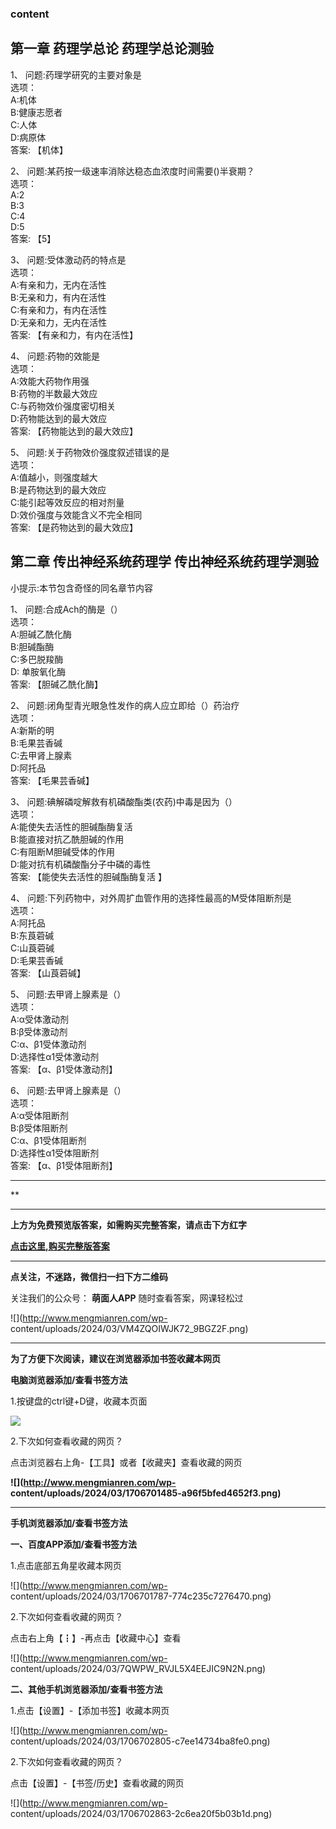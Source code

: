 ### content

## 第一章 药理学总论 药理学总论测验

1、 问题:药理学研究的主要对象是  
选项：  
A:机体  
B:健康志愿者  
C:人体  
D:病原体  
答案: 【机体】  

2、 问题:某药按一级速率消除达稳态血浓度时间需要()半衰期？  
选项：  
A:2  
B:3  
C:4  
D:5  
答案: 【5】

3、 问题:受体激动药的特点是  
选项：  
A:有亲和力，无内在活性  
B:无亲和力，有内在活性  
C:有亲和力，有内在活性  
D:无亲和力，无内在活性  
答案: 【有亲和力，有内在活性】

4、 问题:药物的效能是  
选项：  
A:效能大药物作用强  
B:药物的半数最大效应  
C:与药物效价强度密切相关  
D:药物能达到的最大效应  
答案: 【药物能达到的最大效应】

5、 问题:关于药物效价强度叙述错误的是  
选项：  
A:值越小，则强度越大  
B:是药物达到的最大效应  
C:能引起等效反应的相对剂量  
D:效价强度与效能含义不完全相同  
答案: 【是药物达到的最大效应】

## 第二章 传出神经系统药理学 传出神经系统药理学测验

小提示:本节包含奇怪的同名章节内容

1、 问题:合成Ach的酶是（）  
选项：  
A:胆碱乙酰化酶  
B:胆碱酯酶  
C:多巴脱羧酶  
D: 单胺氧化酶  
答案: 【胆碱乙酰化酶】

2、 问题:闭角型青光眼急性发作的病人应立即给（）药治疗  
选项：  
A:新斯的明  
B:毛果芸香碱  
C:去甲肾上腺素  
D:阿托品  
答案: 【毛果芸香碱】

3、 问题:碘解磷啶解救有机磷酸酯类(农药)中毒是因为（）  
选项：  
A:能使失去活性的胆碱酯酶复活  
B:能直接对抗乙酰胆碱的作用  
C:有阻断M胆碱受体的作用  
D:能对抗有机磷酸酯分子中磷的毒性  
答案: 【能使失去活性的胆碱酯酶复活 】

4、 问题:下列药物中，对外周扩血管作用的选择性最高的M受体阻断剂是  
选项：  
A:阿托品  
B:东莨菪碱  
C:山莨菪碱  
D:毛果芸香碱  
答案: 【山莨菪碱】

5、 问题:去甲肾上腺素是（）  
选项：  
A:α受体激动剂  
B:β受体激动剂  
C:α、β1受体激动剂  
D:选择性α1受体激动剂  
答案: 【α、β1受体激动剂】

6、 问题:去甲肾上腺素是（）  
选项：  
A:α受体阻断剂  
B:β受体阻断剂  
C:α、β1受体阻断剂  
D:选择性α1受体阻断剂  
答案: 【α、β1受体阻断剂】

* * *

**

* * *

**上方为免费预览版答案，如需购买完整答案，请点击下方红字**

[**点击这里,购买完整版答案**](http://mooc.mengmianren.com/mooc/334774.html)

* * *

**点关注，不迷路，微信扫一扫下方二维码**

关注我们的公众号： **萌面人APP** 随时查看答案，网课轻松过

![](http://www.mengmianren.com/wp-
content/uploads/2024/03/VM4ZQOIWJK72_9BGZ2F.png)

* * *

**为了方便下次阅读，建议在浏览器添加书签收藏本网页**

**电脑浏览器添加/查看书签方法**

1.按键盘的ctrl键+D键，收藏本页面

![](http://www.mengmianren.com/wp-content/uploads/2024/03/AF9T_JKKHAJN.png)

2.下次如何查看收藏的网页？

点击浏览器右上角-【工具】或者【收藏夹】查看收藏的网页

**![](http://www.mengmianren.com/wp-
content/uploads/2024/03/1706701485-a96f5bfed4652f3.png)**

* * *

**手机浏览器添加/查看书签方法**

**一、百度APP添加/查看书签方法**

1.点击底部五角星收藏本网页

![](http://www.mengmianren.com/wp-
content/uploads/2024/03/1706701787-774c235c7276470.png)

2.下次如何查看收藏的网页？

点击右上角【┇】-再点击【收藏中心】查看

![](http://www.mengmianren.com/wp-
content/uploads/2024/03/7QWPW_RVJL5X4EEJIC9N2N.png)

**二、其他手机浏览器添加/查看书签方法**

1.点击【设置】-【添加书签】收藏本网页

![](http://www.mengmianren.com/wp-
content/uploads/2024/03/1706702805-c7ee14734ba8fe0.png)

2.下次如何查看收藏的网页？

点击【设置】-【书签/历史】查看收藏的网页

![](http://www.mengmianren.com/wp-
content/uploads/2024/03/1706702863-2c6ea20f5b03b1d.png)

